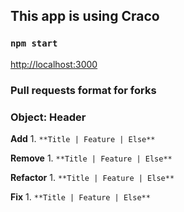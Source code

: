 ## This app is using Craco
### `npm start`
[http://localhost:3000](http://localhost:3000) 

### Pull requests format for forks
### Object: Header
**Add**
    1. `**Title | Feature | Else**`

**Remove**
    1. `**Title | Feature | Else**`

**Refactor**
    1. `**Title | Feature | Else**`

**Fix**
    1. `**Title | Feature | Else**`